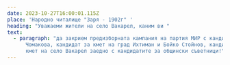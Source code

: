 ```yaml
---
date: 2023-10-27T16:00:01.115Z
place: 'Народно читалище "Заря - 1902г" '
heading: "Уважаеми жители на село Вакарел, каним ви "
text:
  - paragraph: "да закрием предизборната кампания на партия МИР с кандидати: Милена
      Чомакова, кандидат за кмет на град Ихтиман и Бойко Стойнов, кандидат за
      кмет на село Вакарел заедно с кандидатите за общински съветници!"
---
```

